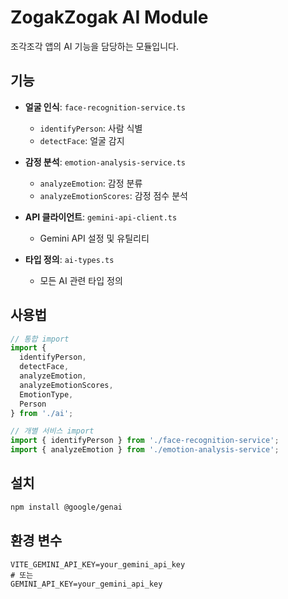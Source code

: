 # ZogakZogak AI Module

조각조각 앱의 AI 기능을 담당하는 모듈입니다.

## 기능

- **얼굴 인식**: `face-recognition-service.ts`
  - `identifyPerson`: 사람 식별
  - `detectFace`: 얼굴 감지

- **감정 분석**: `emotion-analysis-service.ts`
  - `analyzeEmotion`: 감정 분류
  - `analyzeEmotionScores`: 감정 점수 분석

- **API 클라이언트**: `gemini-api-client.ts`
  - Gemini API 설정 및 유틸리티

- **타입 정의**: `ai-types.ts`
  - 모든 AI 관련 타입 정의

## 사용법

```typescript
// 통합 import
import { 
  identifyPerson, 
  detectFace, 
  analyzeEmotion, 
  analyzeEmotionScores,
  EmotionType,
  Person 
} from './ai';

// 개별 서비스 import
import { identifyPerson } from './face-recognition-service';
import { analyzeEmotion } from './emotion-analysis-service';
```

## 설치

```bash
npm install @google/genai
```

## 환경 변수

```env
VITE_GEMINI_API_KEY=your_gemini_api_key
# 또는
GEMINI_API_KEY=your_gemini_api_key
```
